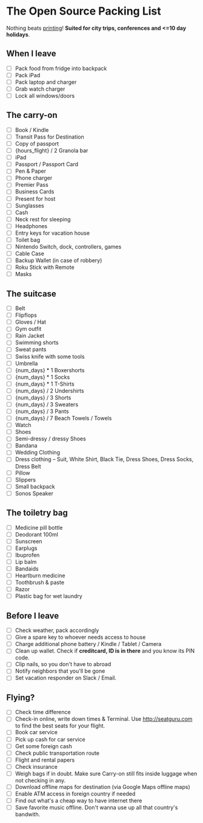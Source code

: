 # The Open Source Packing List

Nothing beats [printing](https://raw.github.com/hjhart/packing-list/master/README.md)! **Suited for city trips, conferences and <=10 day holidays**.

## When I leave

- [ ] Pack food from fridge into backpack
- [ ] Pack iPad
- [ ] Pack laptop and charger
- [ ] Grab watch charger
- [ ] Lock all windows/doors

## The carry-on

- [ ] Book / Kindle
- [ ] Transit Pass for Destination
- [ ] Copy of passport
- [ ] {hours_flight} / 2 Granola bar
- [ ] iPad
- [ ] Passport / Passport Card
- [ ] Pen & Paper
- [ ] Phone charger
- [ ] Premier Pass
- [ ] Business Cards
- [ ] Present for host
- [ ] Sunglasses
- [ ] Cash
- [ ] Neck rest for sleeping
- [ ] Headphones
- [ ] Entry keys for vacation house
- [ ] Toilet bag
- [ ] Nintendo Switch, dock, controllers, games
- [ ] Cable Case
- [ ] Backup Wallet (in case of robbery)
- [ ] Roku Stick with Remote
- [ ] Masks

## The suitcase

- [ ] Belt
- [ ] Flipflops
- [ ] Gloves / Hat
- [ ] Gym outfit
- [ ] Rain Jacket
- [ ] Swimming shorts
- [ ] Sweat pants
- [ ] Swiss knife with some tools
- [ ] Umbrella
- [ ] {num_days} \* 1 Boxershorts
- [ ] {num_days} \* 1 Socks
- [ ] {num_days} \* 1 T-Shirts
- [ ] {num_days} / 2 Undershirts
- [ ] {num_days} / 3 Shorts
- [ ] {num_days} / 3 Sweaters
- [ ] {num_days} / 3 Pants
- [ ] {num_days} / 7 Beach Towels / Towels
- [ ] Watch
- [ ] Shoes
- [ ] Semi-dressy / dressy Shoes
- [ ] Bandana
- [ ] Wedding Clothing
- [ ] Dress clothing – Suit, White Shirt, Black Tie, Dress Shoes, Dress Socks, Dress Belt
- [ ] Pillow
- [ ] Slippers
- [ ] Small backpack
- [ ] Sonos Speaker

## The toiletry bag

- [ ] Medicine pill bottle
- [ ] Deodorant 100ml
- [ ] Sunscreen
- [ ] Earplugs
- [ ] Ibuprofen
- [ ] Lip balm
- [ ] Bandaids
- [ ] Heartburn medicine
- [ ] Toothbrush & paste
- [ ] Razor
- [ ] Plastic bag for wet laundry

## Before I leave

- [ ] Check weather, pack accordingly
- [ ] Give a spare key to whoever needs access to house
- [ ] Charge additional phone battery / Kindle / Tablet / Camera
- [ ] Clean up wallet. Check if **creditcard, ID is in there** and you know its PIN code.
- [ ] Clip nails, so you don't have to abroad
- [ ] Notify neighbors that you'll be gone
- [ ] Set vacation responder on Slack / Email.

## Flying?

- [ ] Check time difference
- [ ] Check-in online, write down times & Terminal. Use http://seatguru.com to find the best seats for your flight.
- [ ] Book car service
- [ ] Pick up cash for car service
- [ ] Get some foreign cash
- [ ] Check public transportation route
- [ ] Flight and rental papers
- [ ] Check insurance
- [ ] Weigh bags if in doubt. Make sure Carry-on still fits inside luggage when not checking in any.
- [ ] Download offline maps for destination (via Google Maps offline maps)
- [ ] Enable ATM access in foreign country if needed
- [ ] Find out what's a cheap way to have internet there
- [ ] Save favorite music offline. Don't wanna use up all that country's bandwith.
